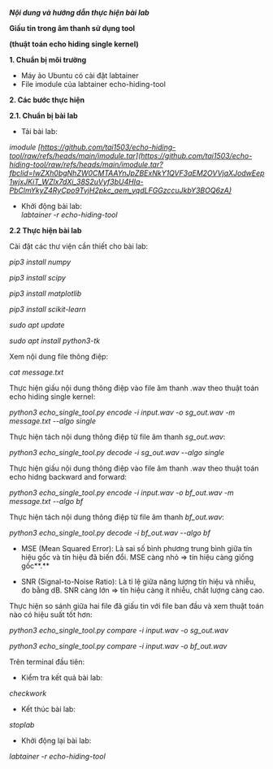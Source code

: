 ***Nội dung và hướng dẫn thực hiện bài lab***

**Giấu tin trong âm thanh sử dụng tool** 

**(thuật toán echo hiding single kernel)**

**1\. Chuẩn bị môi trường**

* Máy ảo Ubuntu có cài đặt labtainer  
* File imodule của labtainer echo-hiding-tool

**2\. Các bước thực hiện**

**2.1. Chuẩn bị bài lab**

* Tải bài lab:

*imodule [https://github.com/tai1503/echo-hiding-tool/raw/refs/heads/main/imodule.tar](https://github.com/tai1503/echo-hiding-tool/raw/refs/heads/main/imodule.tar?fbclid=IwZXh0bgNhZW0CMTAAYnJpZBExNkY1QVF3aEM2OVVjaXJodwEep1wjxJKiT_WZlx7dXi_38S2uVyf3bU4HIa-PbClmYkyZ4RyCpo9TvjH2pkc_aem_yqdLFGGzccuJkbY3BOQ6zA)*

* Khởi động bài lab:  
  *labtainer \-r echo-hiding-tool*

**2.2 Thực hiện bài lab**

Cài đặt các thư viện cần thiết cho bài lab:

*pip3 install numpy*

*pip3 install scipy*

*pip3 install matplotlib*

*pip3 install scikit-learn*

*sudo apt update*

*sudo apt install python3-tk*

Xem nội dung file thông điệp:

*cat message.txt*

Thực hiện giấu nội dung thông điệp vào file âm thanh .wav theo thuật toán echo hiding single kernel:

*python3 echo\_single\_tool.py encode \-i input.wav \-o sg\_out.wav \-m message.txt \--algo single*

Thực hiện tách nội dung thông điệp từ file âm thanh *sg\_out.wav*:

*python3 echo\_single\_tool.py decode \-i sg\_out.wav \--algo single*

Thực hiện giấu nội dung thông điệp vào file âm thanh .wav theo thuật toán echo hidng backward and forward:

*python3 echo\_single\_tool.py encode \-i input.wav \-o bf\_out.wav \-m message.txt \--algo bf*

Thực hiện tách nội dung thông điệp từ file âm thanh *bf\_out.wav*:

*python3 echo\_single\_tool.py decode \-i bf\_out.wav \--algo bf*

* MSE (Mean Squared Error): Là sai số bình phương trung bình giữa tín hiệu gốc và tín hiệu đã biến đổi. MSE càng nhỏ ⇒ tín hiệu càng giống gốc**.**

* SNR (Signal-to-Noise Ratio): Là tỉ lệ giữa năng lượng tín hiệu và nhiễu, đo bằng dB. SNR càng lớn ⇒ tín hiệu càng ít nhiễu, chất lượng càng cao.

Thực hiện so sánh giữa hai file đã giấu tin với file ban đầu và xem thuật toán nào có hiệu suất tốt hơn:

*python3 echo\_single\_tool.py compare \-i input.wav \-o sg\_out.wav*

*python3 echo\_single\_tool.py compare \-i input.wav \-o bf\_out.wav*

Trên terminal đầu tiên:

* Kiểm tra kết quả bài lab:

*checkwork*

* Kết thúc bài lab:

*stoplab*

* Khởi động lại bài lab:

*labtainer \-r echo-hiding-tool*

